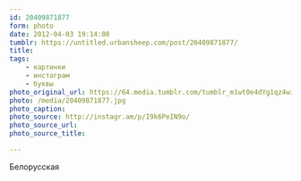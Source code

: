 ```yaml
---
id: 20409871877
form: photo
date: 2012-04-03 19:14:00
tumblr: https://untitled.urbansheep.com/post/20409871877/
title:
tags:
    - картинки
    - инстаграм
    - буквы
photo_original_url: https://64.media.tumblr.com/tumblr_m1wt0e4dYg1qz4wzio1_640.jpg
photo: /media/20409871877.jpg
photo_caption: 
photo_source: http://instagr.am/p/I9k6PeIN9o/
photo_source_url:
photo_source_title:

---
```


<p>Белорусская</p>
